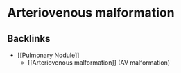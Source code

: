 # Arteriovenous malformation

## Backlinks
* [[Pulmonary Nodule]]
	* [[Arteriovenous malformation]] (AV malformation)

<!-- {BearID:A85B9793-E02C-47A8-92FA-5532445F54EE-2276-00001984A759F0F2} -->
